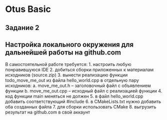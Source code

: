 # Otus Basic

## Задание 2


## Настройка локального окружения для дальнейшей работы на github.com <a name = "about"></a>

В самостоятельной работе требуется:
    1. настроить любую понравившуюся IDE
    2. добиться сборки приложенных к материалам исходников (source.zip)
    3. вынести реализацию функции todo_move_me_out из файла hello_world.cpp в 
отдельную пару исходников:
        a. move_me_out.h – заголовочный файл с объявлением функции
        b. move_me_out.cpp – исходный файл с реализацией функции
    4. код функции main меняться не должен
    5. в файл hello_world.cpp добавить соответствующий #include
    6. в CMakeLists.txt нужно добавить оба созданных файла
    7. для сборки использовать CMake
    8. выгрузить результат на github.com в свой аккаунт

